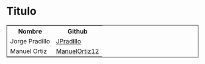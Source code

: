 # Titulo

<table style="border:2px grey solid;">
<tr>
<th>Nombre</th>
<th>Github</th>
</tr>
<tr>
<td>Jorge Pradillo</td>
<td><a href="https://github.com/JPradillo">JPradillo</a></td>
</tr>
<tr>
<td>Manuel Ortiz</td>
<td><a href="https://github.com/manuelortiz12">ManuelOrtiz12</a></td>
</tr>
